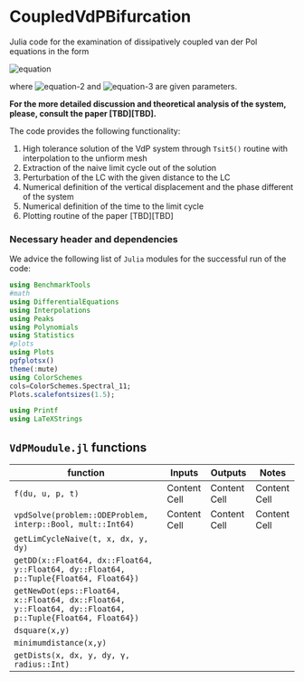 # CoupledVdPBifurcation
Julia code for the examination of dissipatively coupled van der Pol equations in the form

![equation](https://user-images.githubusercontent.com/6823593/154071584-f720fe84-0247-4b2a-aeb5-52cd45ddce6a.png)

where ![equation-2](https://user-images.githubusercontent.com/6823593/154071905-39ce2b80-7e41-4129-b425-4ee314170cf2.png) and ![equation-3](https://user-images.githubusercontent.com/6823593/154071976-93436c32-83d4-4ea7-9548-cf33f8586192.png) are given parameters.

**For the more detailed discussion and theoretical analysis of the system, please, consult the paper [TBD][TBD].**

The code provides the following functionality:

1. High tolerance solution of the VdP system through `Tsit5()` routine with interpolation to the unfiorm mesh
2. Extraction of the naive limit cycle out of the solution
3. Perturbation of the LC with the given distance to the LC
4. Numerical definition of the vertical displacement and the phase different of the system
5. Numerical definition of the time to the limit cycle
6. Plotting routine of the paper [TBD][TBD]


### Necessary header and dependencies

We advice the following list of `Julia` modules for the successful run of the code:

```julia
using BenchmarkTools
#math
using DifferentialEquations
using Interpolations
using Peaks
using Polynomials
using Statistics
#plots
using Plots
pgfplotsx()
theme(:mute)
using ColorSchemes
cols=ColorSchemes.Spectral_11;
Plots.scalefontsizes(1.5);

using Printf
using LaTeXStrings
```


## `VdPMoudule.jl` functions

| function  | Inputs | Outputs| Notes |
| ------------- | ------------- | ------------- | ------------- |
| `f(du, u, p, t)`  | Content Cell  | Content Cell  | Content Cell  |
| `vpdSolve(problem::ODEProblem, interp::Bool, mult::Int64)`  | Content Cell  | Content Cell  | Content Cell  |
| `getLimCycleNaive(t, x, dx, y, dy)` | | | |
| `getDD(x::Float64, dx::Float64, y::Float64, dy::Float64, p::Tuple{Float64, Float64})` | | | |
| `getNewDot(eps::Float64, x::Float64, dx::Float64, y::Float64, dy::Float64, p::Tuple{Float64, Float64})` | | | |
| `dsquare(x,y)` | | | |
| `minimumdistance(x,y)` | | | |
| `getDists(x, dx, y, dy, γ, radius::Int)` | | | |
